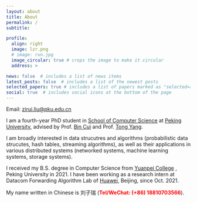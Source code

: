 ```yaml
---
layout: about
title: About
permalink: /
subtitle: 

profile:
  align: right
  image: lzr.png
  # image: run.jpg
  image_circular: true # crops the image to make it circular
  address: >

news: false  # includes a list of news items
latest_posts: false  # includes a list of the newest posts
selected_papers: true # includes a list of papers marked as "selected={true}"
social: true  # includes social icons at the bottom of the page
---
```


Email: [zirui.liu@pku.edu.cn](mailto:zirui.liu@pku.edu.cn)


I am a fourth-year PhD student in [School of Computer Science](https://cs.pku.edu.cn/) at [Peking University](https://www.pku.edu.cn/), advised by Prof. [Bin Cui](https://cuibinpku.github.io/) and Prof. [Tong Yang](https://yangtonghome.github.io/). 

I am broadly interested in data strucutres and algorithms (probabilistic data strucutes, hash tables, streaming algorithms), as well as their applications in various distributed systems (networked systems, machine learning systems, storage systems). 
<!-- My current research focus is using these algorithms to optimize the performance and efficiency of machine learning systems.  -->


I received my B.S. degree in Computer Science from [Yuanpei College](https://yuanpei.pku.edu.cn/) , Peking University in 2021. 
I have been working as a research intern at Datacom Forwarding Algorithm Lab of [Huawei](https://www.huawei.com/en/), Beijing, since Oct. 2021.

My name written in Chinese is 刘子瑞 (<b><font color="red">Tel/WeChat: (+86) 18810703566</font></b>).
